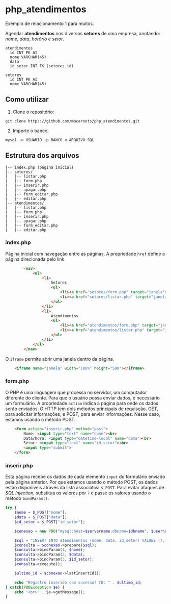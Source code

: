 # php_atendimentos
Exemplo de relacionamento 1 para muitos.

Agendar **atendimentos** nos diversos **setores** de uma empresa, anotando: *nome*, *data*, *horário* e *setor*.
```
atendimentos
  id INT PK AI
  nome VARCHAR(45)
  data
  id_setor INT FK (setores.id)
  
setores
  id INT PK AI
  nome VARCHAR(45)
```

## Como utilizar
1. Clone o repositório:
```
git clone https://github.com/macaroots/php_atendimentos.git
```
2. Importe o banco.
```
mysql -u USUARIO -p BANCO < ARQUIVO.SQL
```

## Estrutura dos arquivos
```
|-- index.php (página inicial)
|-- setores/
|   |-- listar.php
|   |-- form.php
|   |-- inserir.php
|   |-- apagar.php
|   |-- form_editar.php
|   |-- editar.php
|-- atendimentos/
|   |-- listar.php
|   |-- form.php
|   |-- inserir.php
|   |-- apagar.php
|   |-- form_editar.php
|   |-- editar.php
```

### index.php
Página inicial com navegação entre as páginas. A propriedade `href` define a página direcionada pelo link.
```html
        <nav>
            <ul>
                <li>
                    Setores
                    <ul>
                        <li><a href="setores/form.php" target="janela">Cadastrar</a></li>
                        <li><a href="setores/listar.php" target="janela">Listar</a></li>
                    </ul>
                </li>
                <li>
                    Atendimentos
                    <ul>
                        <li><a href="atendimentos/form.php" target="janela">Cadastrar</a></li>
                        <li><a href="atendimentos/listar.php" target="janela">Listar</a></li>
                    </ul>
                </li>
            </ul>
        </nav>
```
O `iframe` permite abrir uma janela dentro da página.
```html
	<iframe name="janela" width="100%" height="500"></iframe>
```

### form.php
O PHP é uma linguagem que processa no servidor, um computador diferente do cliente. Para que o usuário possa enviar dados, é necessário um formulário. A propriedade `action` indica a página para onde os dados serão enviados. O HTTP tem dois métodos principais de requisção. GET, para solicitar informações; e POST, para enviar informações. Nesse caso, estamos usando o método POST.
```html
    <form action="inserir.php" method="post">
        Nome: <input type="text" name="nome"><br>
        Data/hora: <input type="datetime-local" name="data"><br>
        Setor: <input type="text" name="id_setor"><br>
        <input type="submit">
    </form>
```

### inserir.php
Esta página recebe os dados de cada elemento `input` do formulário enviado pela página anterior. Por que estamos usando o método POST, os dados estão disponíveis através da lista associativa `$_POST`. Para evitar ataques de *SQL Injection*, substitua os valores por `?` e passe os valores usando o método `bindParam()`.
```php
try {
    $nome = $_POST["nome"];
    $data = $_POST["data"];
    $id_setor = $_POST["id_setor"];

    $conexao = new PDO("mysql:host=$servername;dbname=$dbname", $username, $password);

    $sql = "INSERT INTO atendimentos (nome, data, id_setor) VALUES (?, ?, ?)";
    $consulta = $conexao->prepare($sql);
    $consulta->bindParam(1, $nome);
    $consulta->bindParam(2, $data);
    $consulta->bindParam(3, $id_setor);
    $consulta->execute();

    $ultimo_id = $conexao->lastInsertId();

    echo "Registro inserido com sucesso! ID: " . $ultimo_id;
} catch(PDOException $e) {
    echo "<br>" . $e->getMessage();
}
```
